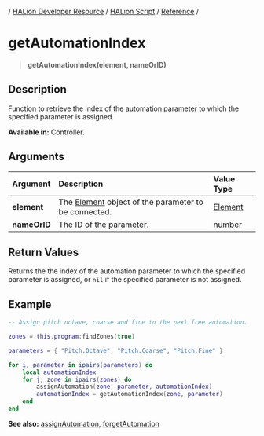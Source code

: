 / [HALion Developer Resource](../..//HALion-Developer-Resource.md) / [HALion Script](./HALion-Script.md) / [Reference](./Reference.md) /

# getAutomationIndex

>**getAutomationIndex(element, nameOrID)**

## Description

Function to retrieve the index of the automation parameter to which the specified parameter is assigned.

**Available in:** Controller.

## Arguments

|Argument|Description|Value Type|
|:-|:-|:-|
|**element**|The [Element](./Element.md) object of the parameter to be connected.|[Element](./Element.md)|
|**nameOrID**|The ID of the parameter.|number|

## Return Values

Returns the the index of the automation parameter to which the specified parameter is assigned, or ``nil`` if the specified parameter is not assigned.

## Example

```lua
-- Assign pitch octave, coarse and fine to the next free automation.

zones = this.program:findZones(true)

parameters = { "Pitch.Octave", "Pitch.Coarse", "Pitch.Fine" }

for i, parameter in ipairs(parameters) do
    local automationIndex
    for j, zone in ipairs(zones) do
        assignAutomation(zone, parameter, automationIndex)
        automationIndex = getAutomationIndex(zone, parameter)
    end
end
```

**See also:** [assignAutomation](./assignAutomation.md), [forgetAutomation](./forgetAutomation.md)